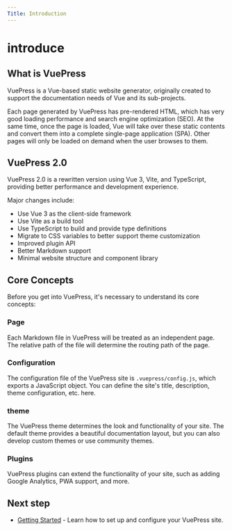 ```yaml
---
Title: Introduction
---
```


# introduce

## What is VuePress

VuePress is a Vue-based static website generator, originally created to support the documentation needs of Vue and its sub-projects.

Each page generated by VuePress has pre-rendered HTML, which has very good loading performance and search engine optimization (SEO). At the same time, once the page is loaded, Vue will take over these static contents and convert them into a complete single-page application (SPA). Other pages will only be loaded on demand when the user browses to them.

## VuePress 2.0

VuePress 2.0 is a rewritten version using Vue 3, Vite, and TypeScript, providing better performance and development experience.

Major changes include:

- Use Vue 3 as the client-side framework
- Use Vite as a build tool
- Use TypeScript to build and provide type definitions
- Migrate to CSS variables to better support theme customization
- Improved plugin API
- Better Markdown support
- Minimal website structure and component library

## Core Concepts

Before you get into VuePress, it's necessary to understand its core concepts:

### Page

Each Markdown file in VuePress will be treated as an independent page. The relative path of the file will determine the routing path of the page.

### Configuration

The configuration file of the VuePress site is `.vuepress/config.js`, which exports a JavaScript object. You can define the site's title, description, theme configuration, etc. here.

### theme

The VuePress theme determines the look and functionality of your site. The default theme provides a beautiful documentation layout, but you can also develop custom themes or use community themes.

### Plugins

VuePress plugins can extend the functionality of your site, such as adding Google Analytics, PWA support, and more.

## Next step

- [Getting Started](./getting-started.md) - Learn how to set up and configure your VuePress site.
